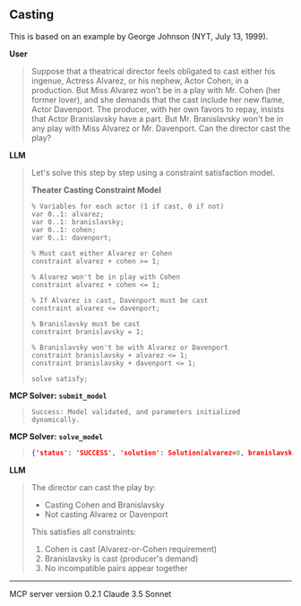 ## Casting

This is based on an  example by George Johnson (NYT, July 13, 1999).

**User**

> Suppose that a theatrical director feels obligated to cast either his ingenue, Actress Alvarez, or his nephew, Actor Cohen, in a production. But Miss Alvarez won't be in a play with Mr. Cohen (her former lover), and she demands that the cast include her new flame, Actor Davenport. The producer, with her own favors to repay, insists that Actor Branislavsky have a part. But Mr. Branislavsky won't be in any play with Miss Alvarez or Mr. Davenport. Can the director cast the play?

**LLM**

> Let's solve this step by step using a constraint satisfaction model.
>
> **Theater Casting Constraint Model**
>
> ```minizinc
> % Variables for each actor (1 if cast, 0 if not)
> var 0..1: alvarez;
> var 0..1: branislavsky; 
> var 0..1: cohen;
> var 0..1: davenport;
> 
> % Must cast either Alvarez or Cohen
> constraint alvarez + cohen >= 1;
> 
> % Alvarez won't be in play with Cohen
> constraint alvarez + cohen <= 1;
> 
> % If Alvarez is cast, Davenport must be cast
> constraint alvarez <= davenport;
> 
> % Branislavsky must be cast  
> constraint branislavsky = 1;
> 
> % Branislavsky won't be with Alvarez or Davenport
> constraint branislavsky + alvarez <= 1;
> constraint branislavsky + davenport <= 1;
> 
> solve satisfy;
> ```

**MCP Solver:** **`submit_model`**

> `Success: Model validated, and parameters initialized dynamically.`

**MCP Solver:** **`solve_model`**

> ```json
> {'status': 'SUCCESS', 'solution': Solution(alvarez=0, branislavsky=1, cohen=1, davenport=0, _checker=''), 'solve_time': 0.0}
> ```

**LLM** 

> The director can cast the play by:
>
> * Casting Cohen and Branislavsky 
> * Not casting Alvarez or Davenport
>
> This satisfies all constraints:
>
> 1. Cohen is cast (Alvarez-or-Cohen requirement)  
> 2. Branislavsky is cast (producer's demand)
> 3. No incompatible pairs appear together



------

MCP server version 0.2.1
Claude 3.5 Sonnet